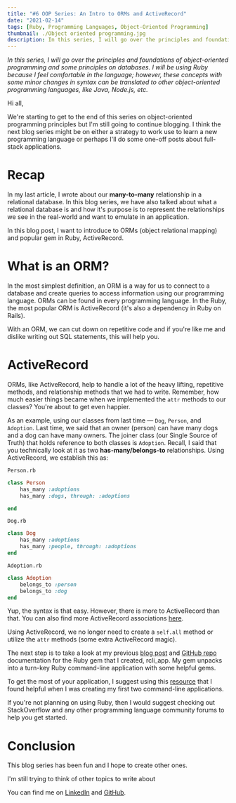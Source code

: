 ```yaml
---
title: "#6 OOP Series: An Intro to ORMs and ActiveRecord"
date: "2021-02-14"
tags: [Ruby, Programming Languages, Object-Oriented Programming]
thumbnail: ./Object oriented programming.jpg
description: In this series, I will go over the principles and foundations of object-oriented programming and some principles on databases.
---
```


*In this series, I will go over the principles and foundations of object-oriented programming and some principles on databases. I will be using Ruby because I feel comfortable in the language; however, these concepts with some minor changes in syntax can be translated to other object-oriented programming languages, like Java, Node.js, etc.*

Hi all, 

We're starting to get to the end of this series on object-oriented programming principles but I'm still going to continue blogging. I think the next blog series might be on either a strategy to work use to learn a new programming language or perhaps I'll do some one-off posts about full-stack applications.

# Recap

In my last article, I wrote about our **many-to-many** relationship in a relational database. In this blog series, we have also talked about what a relational database is and how it's purpose is to represent the relationships we see in the real-world and want to emulate in an application.

In this blog post, I want to introduce to ORMs (object relational mapping) and popular gem in Ruby, ActiveRecord.

# What is an ORM?

In the most simplest definition, an ORM is a way for us to connect to a database and create queries to access information using our programming language. ORMs can be found in every programming language. In the Ruby, the most popular ORM is ActiveRecord (it's also a dependency in Ruby on Rails).

With an ORM, we can cut down on repetitive code and if you're like me and dislike writing out SQL statements, this will help you.

# ActiveRecord

ORMs, like ActiveRecord, help to handle a lot of the heavy lifting, repetitive methods, and relationship methods that we had to write. Remember, how much easier things became when we implemented the `attr` methods to our classes? You're about to get even happier.

As an example, using our classes from last time — `Dog`, `Person`, and `Adoption`. Last time, we said that an owner (person) can have many dogs and a dog can have many owners. The joiner class (our Single Source of Truth) that holds reference to both classes is `Adoption`. Recall, I said that you technically look at it as two **has-many/belongs-to** relationships. Using ActiveRecord, we establish this as:

`Person.rb`

```ruby
class Person
	has_many :adoptions
	has_many :dogs, through: :adoptions

end
```

`Dog.rb`

```ruby
class Dog
	has_many :adoptions
	has_many :people, through: :adoptions
end
```

`Adoption.rb`

```ruby
class Adoption
	belongs_to :person
	belongs_to :dog
end
```

Yup, the syntax is that easy. However, there is more to ActiveRecord than that. You can also find more ActiveRecord associations [here](https://guides.rubyonrails.org/association_basics.html).

Using ActiveRecord, we no longer need to create a `self.all` method or utilize the `attr` methods (some extra ActiveRecord magic). 

The next step is to take a look at my previous [blog post](https://www.alexbeciana.com/rcli_app/) and [GitHub repo](https://github.com/abeciana1/rcli_app) documentation for the Ruby gem that I created, rcli_app. My gem unpacks into a turn-key Ruby command-line application with some helpful gems.

To get the most of your application, I suggest using this [resource](https://medium.com/@weberzt/how-to-create-a-ruby-cli-app-in-a-few-easy-steps-5504fafbb363) that I found helpful when I was creating my first two command-line applications.

If you're not planning on using Ruby, then I would suggest checking out StackOverflow and any other programming language community forums to help you get started. 

# Conclusion

This blog series has been fun and I hope to create other ones.

I'm still trying to think of other topics to write about 

You can find me on [LinkedIn](https://www.linkedin.com/in/alexbeciana/) and [GitHub](https://github.com/abeciana1).